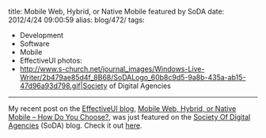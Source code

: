title: Mobile Web, Hybrid, or Native Mobile featured by SoDA
date: 2012/4/24 09:00:59
alias: blog/472/
tags:
- Development
- Software
- Mobile
- EffectiveUI
photos:
- http://www.s-church.net/journal_images/Windows-Live-Writer/2b479ae85d4f_8B68/SoDALogo_60b8c9d5-9a8b-435a-ab15-47d96a93d798.gif|Society of Digital Agencies
---
My recent post on the [EffectiveUI blog](http://blog.effectiveui.com/), [Mobile Web, Hybrid, or Native Mobile – How Do You Choose?](http://blog.effectiveui.com/?p=8514), was just featured on the [Society Of Digital Agencies](http://societyofdigitalagencies.org/) (SoDA) blog. Check it out [here](http://societyofdigitalagencies.org/201204/mobile-web-hybrid-or-native-mobile-how-do-you-choose/).